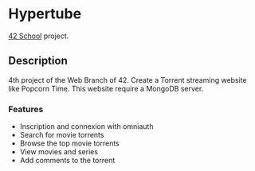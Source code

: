 # Hypertube
[42 School](https://www.42.fr/) project.<br/>

## Description

4th project of the Web Branch of 42.
Create a Torrent streaming website like Popcorn Time.
This website require a MongoDB server.

### Features

- Inscription and connexion with omniauth
- Search for movie torrents
- Browse the top movie torrents
- View movies and series
- Add comments to the torrent